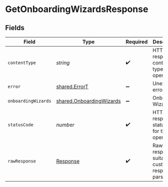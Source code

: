 # GetOnboardingWizardsResponse


## Fields

| Field                                                                       | Type                                                                        | Required                                                                    | Description                                                                 |
| --------------------------------------------------------------------------- | --------------------------------------------------------------------------- | --------------------------------------------------------------------------- | --------------------------------------------------------------------------- |
| `contentType`                                                               | *string*                                                                    | :heavy_check_mark:                                                          | HTTP response content type for this operation                               |
| `error`                                                                     | [shared.ErrorT](../../../sdk/models/shared/errort.md)                       | :heavy_minus_sign:                                                          | Unexpected error                                                            |
| `onboardingWizards`                                                         | [shared.OnboardingWizards](../../../sdk/models/shared/onboardingwizards.md) | :heavy_minus_sign:                                                          | Onboarding Wizards                                                          |
| `statusCode`                                                                | *number*                                                                    | :heavy_check_mark:                                                          | HTTP response status code for this operation                                |
| `rawResponse`                                                               | [Response](https://developer.mozilla.org/en-US/docs/Web/API/Response)       | :heavy_check_mark:                                                          | Raw HTTP response; suitable for custom response parsing                     |